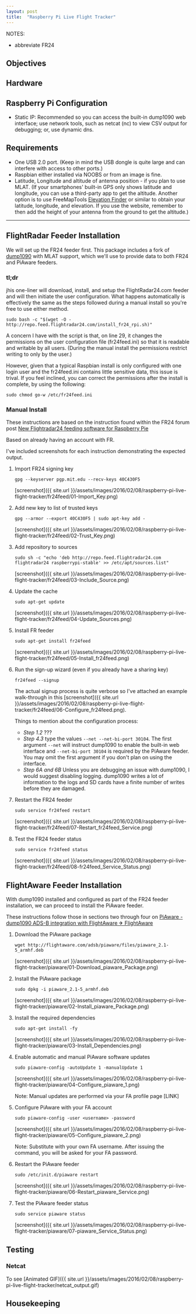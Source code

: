 ```yaml
---
layout: post
title:  "Raspberry Pi Live Flight Tracker"
---
```

NOTES:

+ abbreviate FR24

## Objectives

## Hardware

## Raspberry Pi Configuration

+ Static IP: Recommended so you can access the built-in dump1090 web interface; use network tools, such as netcat (nc) to view CSV output for debugging; or, use dynamic dns.

## Requirements

+ One USB 2.0 port.  (Keep in mind the USB dongle is quite large and can interfere with access to other ports.)
+ Raspbian either installed via NOOBS or from an image is fine.
+ Latitude, Longitude and altitude of antenna position - if you plan to use MLAT.  (If your smartphones' built-in GPS only shows latitude and longitude, you can use a third-party app to get the altitude.  Another option is to use FreeMapTools [Elevation Finder](https://www.freemaptools.com/elevation-finder.htm) or similar to obtain your latitude, longitude, and elevation.  If you use the website, remember to then add the height of your antenna from the ground to get the altitude.)

---

## FlightRadar Feeder Installation

We will set up the FR24 feeder first.  This package includes a fork of [dump1090](https://github.com/MalcolmRobb/dump1090) with MLAT support, which we'll use to provide data to both FR24 and PiAware feeders.

### tl;dr

jhis one-liner will download, install, and setup the FlightRadar24.com feeder and will then initiate the user configuration.  What happens automatically is effectively the same as the steps followed during a manual install so you're free to use either method.

	sudo bash -c "$(wget -O - http://repo.feed.flightradar24.com/install_fr24_rpi.sh)"

A concern I have with the script is that, on line 29, it changes the permissions on the user configuration file (fr24feed.ini) so that it is readable and writable by all users.  (During the manual install the permissions restrict writing to only by the user.)

However, given that a typical Raspbian install is only configured with one login user and the fr24feed.ini contains little sensitive data, this issue is trival.  If you feel inclined, you can correct the permissions after the install is complete, by using the following:

	sudo chmod go-w /etc/fr24feed.ini

### Manual Install

These instructions are based on the instruction found within the FR24 forum post [New Flightradar24 feeding software for Raspberry Pie](http://forum.flightradar24.com/threads/8908-New-Flightradar24-feeding-software-for-Raspberry-Pie?p=66479#post66479)

Based on already having an account with FR.

I've included screenshots for each instruction demonstrating the expected output.

1.	Import FR24 signing key

		gpg --keyserver pgp.mit.edu --recv-keys 40C430F5

	[screenshot]({{ site.url }}/assets/images/2016/02/08/raspberry-pi-live-flight-tracker/fr24feed/01-Import_Key.png)

1.	Add new key to list of trusted keys

		gpg --armor --export 40C430F5 | sudo apt-key add -

	[screenshot]({{ site.url }}/assets/images/2016/02/08/raspberry-pi-live-flight-tracker/fr24feed/02-Trust_Key.png)

1.	Add repository to sources

		sudo sh -c "echo 'deb http://repo.feed.flightradar24.com flightradar24 raspberrypi-stable' >> /etc/apt/sources.list"

	[screenshot]({{ site.url }}/assets/images/2016/02/08/raspberry-pi-live-flight-tracker/fr24feed/03-Include_Source.png)

1.	Update the cache

		sudo apt-get update

	[screenshot]({{ site.url }}/assets/images/2016/02/08/raspberry-pi-live-flight-tracker/fr24feed/04-Update_Sources.png)

1.	Install FR feeder

		sudo apt-get install fr24feed

	[screenshot]({{ site.url }}/assets/images/2016/02/08/raspberry-pi-live-flight-tracker/fr24feed/05-Install_fr24feed.png)

1.	Run the sign-up wizard (even if you already have a sharing key)

		fr24feed --signup

	The actual signup process is quite verbose so I've attached an example walk-through in this [screenshot]({{ site.url }}/assets/images/2016/02/08/raspberry-pi-live-flight-tracker/fr24feed/06-Configure_fr24feed.png).

	Things to mention about the configuration process:

	+	*Step 1.2* ???
	+	*Step 4.3* type the values `--net --net-bi-port 30104`.  The first argument `--net` will instruct dump1090 to enable the built-in web interface and `--net-bi-port 30104` is required by the PiAware feeder.  You may omit the first argument if you don't plan on using the interface.
	+	*Step 6A and 6B* Unless you are debugging an issue with dump1090, I would suggest disabling logging.  dump1090 writes a lot of information to the logs and SD cards have a finite number of writes before they are damaged.

1.	Restart the FR24 feeder

		sudo service fr24feed restart

	[screenshot]({{ site.url }}/assets/images/2016/02/08/raspberry-pi-live-flight-tracker/fr24feed/07-Restart_fr24feed_Service.png)

1.	Test the FR24 feeder status

		sudo service fr24feed status

	[screenshot]({{ site.url }}/assets/images/2016/02/08/raspberry-pi-live-flight-tracker/fr24feed/08-fr24feed_Service_Status.png)

## FlightAware Feeder Installation

With dump1090 installed and configured as part of the FR24 feeder installation, we can proceed to install the PiAware feeder.

These instructions follow those in sections two through four on [PiAware - dump1090 ADS-B integration with FlightAware ✈ FlightAware](https://flightaware.com/adsb/piaware/install#2)

1.	Download the PiAware package

		wget http://flightaware.com/adsb/piaware/files/piaware_2.1-5_armhf.deb

	[screenshot]({{ site.url }}/assets/images/2016/02/08/raspberry-pi-live-flight-tracker/piaware/01-Download_piaware_Package.png)

1.	Install the PiAware package

		sudo dpkg -i piaware_2.1-5_armhf.deb

	[screenshot]({{ site.url }}/assets/images/2016/02/08/raspberry-pi-live-flight-tracker/piaware/02-Install_piaware_Package.png)

1.	Install the required dependencies

		sudo apt-get install -fy

	[screenshot]({{ site.url }}/assets/images/2016/02/08/raspberry-pi-live-flight-tracker/piaware/03-Install_Dependencies.png)

1.	Enable automatic and manual PiAware software updates

		sudo piaware-config -autoUpdate 1 -manualUpdate 1

	[screenshot]({{ site.url }}/assets/images/2016/02/08/raspberry-pi-live-flight-tracker/piaware/04-Configure_piaware_1.png)

	Note: Manual updates are performed via your FA profile page [LINK]

1.	Configure PiAware with your FA account

		sudo piaware-config -user <username> -password

	[screenshot]({{ site.url }}/assets/images/2016/02/08/raspberry-pi-live-flight-tracker/piaware/05-Configure_piaware_2.png)

	Note: Substitute <username> with your own FA username.  After issuing the command, you will be asked for your FA password.

1.	Restart the PiAware feeder

		sudo /etc/init.d/piaware restart

	[screenshot]({{ site.url }}/assets/images/2016/02/08/raspberry-pi-live-flight-tracker/piaware/06-Restart_piaware_Service.png)

1.	Test the PiAware feeder status

		sudo service piaware status

	[screenshot]({{ site.url }}/assets/images/2016/02/08/raspberry-pi-live-flight-tracker/piaware/07-piaware_Service_Status.png)

## Testing

### Netcat

To see 
[Animated GIF]({{ site.url }}/assets/images/2016/02/08/raspberry-pi-live-flight-tracker/netcat_output.gif)

## Housekeeping


